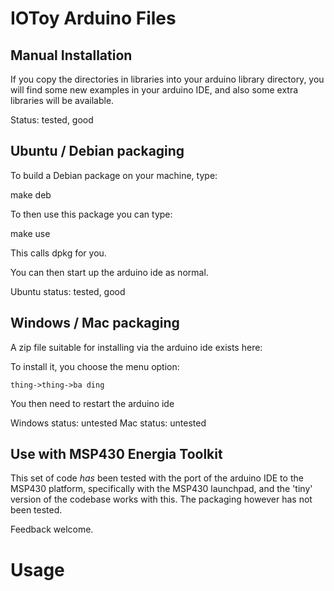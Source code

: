 IOToy Arduino Files
===================

Manual Installation
-------------------

If you copy the directories in libraries into your arduino library
directory, you will find some new examples in your arduino IDE, and
also some extra libraries will be available.

Status: tested, good

Ubuntu / Debian packaging
-------------------------

To build a Debian package on your machine, type:

   make deb

To then use this package you can type:

   make use

This calls dpkg for you.

You can then start up the arduino ide as normal.

Ubuntu status: tested, good

Windows / Mac packaging
-----------------------

A zip file suitable for installing via the arduino ide exists here:

To install it, you choose the menu option:

    thing->thing->ba ding

You then need to restart the arduino ide

Windows status: untested
Mac status: untested


Use with MSP430 Energia Toolkit
-------------------------------
This set of code *has* been tested with the port of the arduino
IDE to the MSP430 platform, specifically with the MSP430 launchpad,
and the 'tiny' version of the codebase works with this. The packaging
however has not been tested.

Feedback welcome.

Usage
=====

